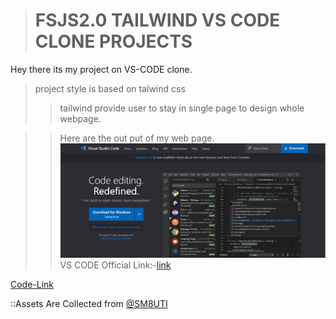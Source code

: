 ># FSJS2.0 TAILWIND VS CODE CLONE PROJECTS

Hey there its my project on VS-CODE clone.

>project style is based on talwind css
>>tailwind provide user to stay in single page to design whole webpage.

>>Here are the out put of my web page. <br>
![output](./Assets/VSCODE%20SS.png)
VS CODE Official Link:-[link](https://code.visualstudio.com/)

[Code-Link](./index.html)

::Assets Are Collected from [@SM8UTI](https://github.com/SM8UTI)